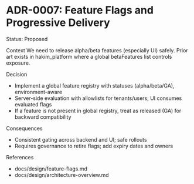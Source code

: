 # ADR-0007: Feature Flags and Progressive Delivery

Status: Proposed

Context
We need to release alpha/beta features (especially UI) safely. Prior art exists in hakim_platform where a global betaFeatures list controls exposure.

Decision
- Implement a global feature registry with statuses (alpha/beta/GA), environment-aware
- Server-side evaluation with allowlists for tenants/users; UI consumes evaluated flags
- If a feature is not present in global registry, treat as released (GA) for backward compatibility

Consequences
- Consistent gating across backend and UI; safe rollouts
- Requires governance to retire flags; add expiry dates and owners

References
- docs/design/feature-flags.md
- docs/design/architecture-overview.md